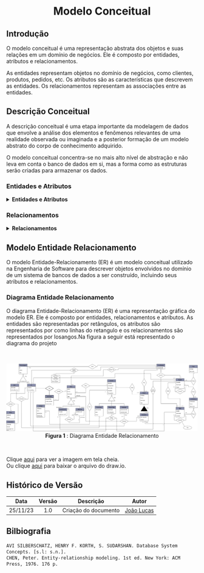 <center>

# <a>Modelo Conceitual</a>
</center>

## <a>Introdução</a>
O modelo conceitual é uma representação abstrata dos objetos e suas relações em um domínio de negócios. Ele é composto por entidades, atributos e relacionamentos. 

As entidades representam objetos no domínio de negócios, como clientes, produtos, pedidos, etc. Os atributos são as características que descrevem as entidades. Os relacionamentos representam as associações entre as entidades.

## <a>Descrição Conceitual</a>
A descrição conceitual é uma etapa importante da modelagem de dados que envolve a análise dos elementos e fenômenos relevantes de uma realidade observada ou imaginada e a posterior formação de um modelo abstrato do corpo de conhecimento adquirido. 

O modelo conceitual concentra-se no mais alto nível de abstração e não leva em conta o banco de dados em si, mas a forma como as estruturas serão criadas para armazenar os dados.

### <a>Entidades e Atributos</a>

<details>
<summary><strong>Entidades e Atributos</strong></summary>
<a><strong>Personagem</strong></a>
    <li>id</li>
    <li>Nome</li>
    <li>Tipo</li>
<a><strong>Personagem NPC</strong></a>
    <li>Descrição</li>
    <li>IsWorldMachine</li>
<a><strong>Personagem PC</strong></a>
    <li>Objetivo</li>
    <li>ConhceceDeus</li>
<a><strong>Deus</strong></a>
    <li>id Deus</li>
    <li>Nome</li>
<a><strong>Comandos</strong></a>
    <li>id função    </li>
    <li>função</li>
    <li>mensagem de erro</li>
<a><strong>Inventario</strong></a>
    <li>N max de item</li>
    <li>nome do item</li>
<a><strong>Itens</strong></a>
    <li>id Item</li>
    <li>Nome</li>
    <li>Descrição</li>
    <li>Tipo</li>
<a><strong>Itens Equipamento</strong></a>
    <li>Função</li>
    <li>usado em craft</li>
<a><strong>Itens Item</strong></a>
    <li>Combina com</li>
    <li>Gera</li>
<a><strong>Dialogo</strong></a>
    <li>Id Dialogo</li>
    <li>Texto</li>
    <li>Alternativas</li>
    <li>Nome dos participantes</li>
<a><strong>Objeto</strong></a>
    <li>Id Objeto</li>
    <li>Nome</li>
    <li>Descrição</li>
    <li>Tipo</li>
<a><strong>Objeto Interativo</strong></a>
    <li>Item requisito</li>
    <li>Tranca</li>
<a><strong>Evento</strong></a>
    <li>id evento</li>
    <li>já disparado</li>
    <li>Descrição</li>
    <li>Resultado</li>
    <li>Tipo Gatilho</li>
<a><strong>Evento Conversar</strong></a>
    <li>Participantes</li>
    <li>Local</li>
    <li>unica</li>
<a><strong>Evento Entrar Sala</strong></a>
    <li>localização</li>
    <li>Pre requisito</li>
<a><strong>Evento Interagir</strong></a>
    <li>precisa de item</li>
    <li>Consome item</li>
<a><strong>Localização</strong></a>
    <li>id localização</li>
<a><strong>Fase</strong></a>
    <li>id Fase</li>
    <li>Descrição</li>
<a><strong>Região</strong></a>
    <li>id Região</li>
    <li>descrição</li>
    <li>nome</li>
<a><strong>Estrutura</strong></a>
    <li>id estrutura</li>
    <li>nome</li>
    <li>sala inicial</li>
<a><strong>Sala</strong></a>
    <li>id sala</li>
    <li>descrição</li>
    <li>is visited</li>
<a><strong>Regiões Visitadas</strong></a>
    <li>nome das regiões</li> 
</details>

### <a>Relacionamentos</a>

<details>
<summary><strong>Relacionamentos</strong></summary>
<a><strong>Personagem está em localização</strong></a>
    <li>Todo Personagem está em uma localização (1,1)</li>
    <li>Toda Localização pode possuir um ou mais Personagems (O,N)</li>
<a><strong>Deus Controla Personagem PC com Comando</strong></a>
    <li>Deus Controla um Personagem PC com um Comando (1,1)</li>
    <li>O Personagem PC é controlado por um comando de Deus (1,1)</li>
    <li>Comando feito por Deus Controla Personagem PC (0,1)</li>
<a><strong>Regiões visitadas são geradas quando o Personagem PC visita outra região</strong></a>
    <li>Um Personagem PC ao visitar uma regão adiciona a mesma na lista de Regiões visitadas (1,1)</li>
    <li>Uma Região visitada por um Personagem PC entra para lista de Regiões visitadas (1,1)</li>
<a><strong>Personagem PC viaja rapidamente para Localização de regiões ja visitadas</strong></a>
    <li>Um Personagem PC pode viajar rapidamente para uma localização que aponta para uma Região visitada (1,1)</li>
    <li>Um localização pode ser alvo da viagem rapida do Personagem PC se a mesma apontar para uma Região visitada  (0,1)</li>
    <li>Uma região visitada pode ser o destino da viagem rapida que altera a localização do Personagem PC (0,1)</li>
<a><strong>Personagem PC Tem Inventario</a></strong>
    <li>Um Personagem PC Possui um Inventario (1,1)</li>
    <li>um Invetario é possuido por um Personagem PC (1,1)</li>
<a><strong>Inventario guarda Item</a></strong>
    <li>Um inventario Guarda 0 ou mais itens (0,N)</li>
    <li>Um item pode estar guardado no inventario (0,1)</li>
<a><strong>Item Pode Ter Localização</a></strong>
    <li>Um item pode pode ter uma ou nenhuma localização(0,1)</li>
    <li>Uma localização pode ter 0 ou varios Items (0,N)</li>
<a><strong>Item Equipamento pode ser pré requisito de região</a></strong>
    <li>Um Item Equipamento pode ser necessario para entrar em uma região (0,1)</li>
    <li>Uma região pode ter um item pré requisito para ser visitada (0,1)</li>
<a><strong>Itens Material combinados usando ou não um equipamento geram Itens Material</a></strong>
    <li>Dois item Material combinam podendo ser necessario um equipamento para gerar um ou dois Item Material (2,2)</li>
    <li>Um ou Dois Item Material são gerados ao combinar 2 Item Material usando ou não um equipamento (1,2)</li>
    <li>Pode ser necessario um equipamento para combinar 2 Item Material (0,1)</li>
<a><strong>Objeto Tem Localização</a></strong>
    <li>Todo objeto tem uma localização (1,1)</li>
    <li>Uma localização pode ter 0 ou mais Objetos (0,N)</li>
<a><strong>Fase possui Região</a></strong>
    <li>Toda fase possui pelo menos uma região (1,N)</li>
    <li>Toda região está em uma fase (1,1)</li>
<a><strong>Região possui Estrutura</a></strong>
    <li>Uma região possui 0 ou mais estruturas (0,N)</li>
    <li>Toda estrutura está em Região (1,1)</li>
<a><strong>Estrutura possui Sala</a></strong>
    <li>Toda estrutura possui uma sala ou mais (1,N)</li>
    <li>Toda sala está em uma estrutura (1,1)</li>
<a><strong>Sala está conectada a sala e pode estar travada por objeto</a></strong>
    <li>Uma sala pode ter de 0 a 3 conexões e as conexões podem estar travadas por objetos (1,1)</li>
    <li>Uma conexão conecta ate 3 outras salas que podem estar travadas por objetos (0,3)</li>
    <li>Objetos podem travar conexões entre as salas (0,1)</li>
<a><strong>Localização aponta para Região e/ou Sala</a></strong>
    <li>Uma localização aponta para 1 região e pode apontar para uma sala (1,1)</li>
    <li>Uma região é apontada pela localização (1,1)</li>
    <li>Uma sala pode estar apontada na localização alem da região (0,1)</li>
<a><strong>Evento Altera Objeto</a></strong>
    <li>Um evento pode alterar um Objeto (1,1)</li>
    <li>Um ou mais Objetos podem ser alterados por um Evento (0,N)</li>
<a><strong>Evento Gera Item</a></strong>
    <li>Um evento pode gerar um Item (1,1)</li>
    <li>Até um Item pode ser gerado por um evento (0,1)</li>
<a><strong>Evento Gera Dialogo</a></strong>
    <li>Um evento pode gerar um Dialogo (1,1)</li>
    <li>Até um Dialogo pode ser gerado por um evento (0,1)</li>
<a><strong>Personagem PC entrar 1ª vez em Sala gera Evento Entrar Sala</a></strong>
    <li>Um Personagem PC entrar ao entar pela 1ª vez em uma sala pode disparar um Evento Entrar Sala (1,1)</li>
    <li>Uma sala ao ser visitada pela primeira vez pelo Personagem PC pode disparar um Evento Entrar Sala (1,1)</li>
    <li>Um Evento Entrar Sala pode ser gerado quando um Personagem PC entra em uma Sala pela 1ª vez (0,1)</li>
<a><strong>Personagem Pc conversa com Personagem NPC e gera Evento Conversar</a></strong>
        <li>Um Personagem PC conversa com um personagem NPC e gera um Evento Conversar (1,1)</li>
        <li>Um Personagem NPC conversa com um personagem PC e gera um Evento Conversar (1,1)</li>
        <li>Um Evento Conversar é gerado sempre que um Personagem PC conversa com um Personagem NPC (1,1)</li>
<a><strong>Personagem PC Interage com Objeto Interativo usando ou não Item Material e pode gerar um Evento Interagir</a></strong>
    <li>Um Personagem PC Interagem com um objeto usando ou não um Item Material e pode gerar um Evento Interagir (1,1)</li>
    <li>Um Objeto Interativo pode ser interagido por um Personagem PC utilizando ou não um Item Material e pode gerar um Evento Interagir (0,1)</li>
    <li>Um Item Material Pode ser utilizado na interação entre um Objeto Interativo e um Objeto Interativo e pode gerar um Evento Interagir (0,1)</li>
    <li>Um Evento Interagir é gerado sempre que um Personagem Pc Interage com um Objeto Interativo usando ou não um Item Material (1,1)</li>
</details>

## <a>Modelo Entidade Relacionamento</a>
O modelo Entidade-Relacionamento (ER) é um modelo conceitual utilizado na Engenharia de Software para descrever objetos envolvidos no domínio de um sistema de bancos de dados a ser construído, incluindo seus atributos e relacionamentos. 


### <a>Diagrama Entidade Relacionamento</a>
O diagrama Entidade-Relacionamento (ER) é uma representação gráfica do modelo ER. Ele é composto por entidades, relacionamentos e atributos. As entidades são representadas por retângulos, os atributos são representados por como linhas do retangulo e os relacionamentos são representados por losangos.Na figura a seguir está representado o diagrama do projeto

<br>

<center>

![Diagrama Entidade Relacionamento](../../images/modelagem/DER-1.0.png)
**Figura 1** : Diagrama Entidade Relacionamento
</center>

<br>

Clique [aqui](../../images/modelagem/DER-1.0.png) para ver a imagem em tela cheia.<br>
Ou clique [aqui](../../arquivos/DER-1.0.drawio) para baixar o arquivo do draw.io.

## <a>Histórico de Versão</a>
|   Data   | Versão |      Descrição       |                   Autor                    |
| :------: | :----: | :------------------: | :----------------------------------------: |
| 25/11/23 |  1.0   | Criação do documento | [João Lucas](https://github.com/HacKairos) |

## <a>Bilbiografia</a>
    AVI SILBERSCHATZ, HENRY F. KORTH, S. SUDARSHAN. Database System Concepts. [s.l: s.n.].
    CHEN, Peter. Entity-relationship modeling. 1st ed. New York: ACM Press, 1976. 176 p.